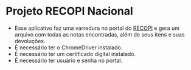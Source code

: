# Projeto RECOPI Nacional

- Esse aplicativo faz uma varredura no portal do [RECOPI](https://www10.fazenda.sp.gov.br/RecopiNacional/) e gera um arquivo com todas as notas encontradas, além de seus itens e suas devoluções.
- É necessário ter o ChromeDriver instalado.
- É necessário ter um certificado digital instalado.
- É necessário ter usuário e senha no portal.
